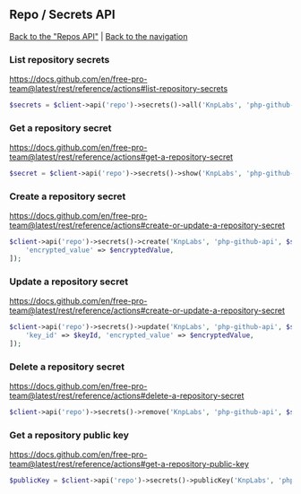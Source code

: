 ## Repo / Secrets API
[Back to the "Repos API"](../repos.md) | [Back to the navigation](../README.md)

### List repository secrets

https://docs.github.com/en/free-pro-team@latest/rest/reference/actions#list-repository-secrets

```php
$secrets = $client->api('repo')->secrets()->all('KnpLabs', 'php-github-api');
```

### Get a repository secret

https://docs.github.com/en/free-pro-team@latest/rest/reference/actions#get-a-repository-secret

```php
$secret = $client->api('repo')->secrets()->show('KnpLabs', 'php-github-api', $secretName);
```

### Create a repository secret

https://docs.github.com/en/free-pro-team@latest/rest/reference/actions#create-or-update-a-repository-secret

```php
$client->api('repo')->secrets()->create('KnpLabs', 'php-github-api', $secretName, [
    'encrypted_value' => $encryptedValue,
]);                                                                                                     $client->api('repo')->secrets()->all();
```

### Update a repository secret

https://docs.github.com/en/free-pro-team@latest/rest/reference/actions#create-or-update-a-repository-secret

```php
$client->api('repo')->secrets()->update('KnpLabs', 'php-github-api', $secretName, [
    'key_id' => $keyId, 'encrypted_value' => $encryptedValue,
]);
```

### Delete a repository secret

https://docs.github.com/en/free-pro-team@latest/rest/reference/actions#delete-a-repository-secret

```php
$client->api('repo')->secrets()->remove('KnpLabs', 'php-github-api', $secretName);
```

### Get a repository public key

https://docs.github.com/en/free-pro-team@latest/rest/reference/actions#get-a-repository-public-key

```php
$publicKey = $client->api('repo')->secrets()->publicKey('KnpLabs', 'php-github-api');
```
